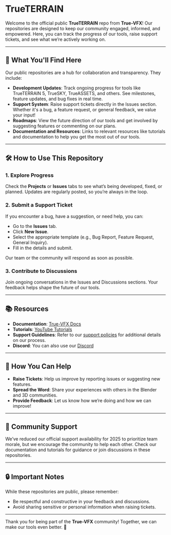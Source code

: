 # TrueTERRAIN

Welcome to the official public **TrueTERRAIN** repo from **True-VFX**! Our repositories are designed to keep our community engaged, informed, and empowered. Here, you can track the progress of our tools, raise support tickets, and see what we’re actively working on.

---

## 🚀 **What You'll Find Here**

Our public repositories are a hub for collaboration and transparency. They include:

- **Development Updates**: Track ongoing progress for tools like TrueTERRAIN 5, TrueSKY, TrueASSETS, and others. See milestones, feature updates, and bug fixes in real time.
- **Support System**: Raise support tickets directly in the Issues section. Whether it's a bug, a feature request, or general feedback, we value your input!
- **Roadmaps**: View the future direction of our tools and get involved by suggesting features or commenting on our plans.
- **Documentation and Resources**: Links to relevant resources like tutorials and documentation to help you get the most out of our tools.

---

## 🛠️ **How to Use This Repository**

### 1. **Explore Progress**
Check the **Projects** or **Issues** tabs to see what’s being developed, fixed, or planned. Updates are regularly posted, so you’re always in the loop.

### 2. **Submit a Support Ticket**
If you encounter a bug, have a suggestion, or need help, you can:
   - Go to the **Issues** tab.
   - Click **New Issue**.
   - Select the appropriate template (e.g., Bug Report, Feature Request, General Inquiry).
   - Fill in the details and submit.

Our team or the community will respond as soon as possible.

### 3. **Contribute to Discussions**
Join ongoing conversations in the Issues and Discussions sections. Your feedback helps shape the future of our tools.

---

## 📚 **Resources**

- **Documentation**: [True-VFX Docs](https://docs.true-vfx.xyz)
- **Tutorials**: [YouTube Tutorials](https://www.youtube.com/@True-VFX/playlists)
- **Support Guidelines**: Refer to our [support policies](https://www.true-vfx.xyz/policies/policies-index) for additional details on our process.
- **Discord**: You can also use our [Discord](https://discord.gg/true-vfx)

---

## 🌟 **How You Can Help**

- **Raise Tickets**: Help us improve by reporting issues or suggesting new features.
- **Spread the Word**: Share your experiences with others in the Blender and 3D communities.
- **Provide Feedback**: Let us know how we’re doing and how we can improve!

---

## 🤝 **Community Support**

We’ve reduced our official support availability for 2025 to prioritize team morale, but we encourage the community to help each other. Check our documentation and tutorials for guidance or join discussions in these repositories.

---

## 🔒 **Important Notes**

While these repositories are public, please remember:
- Be respectful and constructive in your feedback and discussions.
- Avoid sharing sensitive or personal information when raising tickets.

---

Thank you for being part of the **True-VFX** community! Together, we can make our tools even better. 🚀
